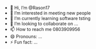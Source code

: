 - 👋 Hi, I’m @Rason17
- 👀 I’m interested in meeting new people
- 🌱 I’m currently learning software tsting
- 💞️ I’m looking to collaborate on ...
- 📫 How to reach me 0803909956
- 😄 Pronouns: ...
- ⚡ Fun fact: ...

<!---
Rason17/Rason17 is a ✨ special ✨ repository because its `README.md` (this file) appears on your GitHub profile.
You can click the Preview link to take a look at your changes.
--->
